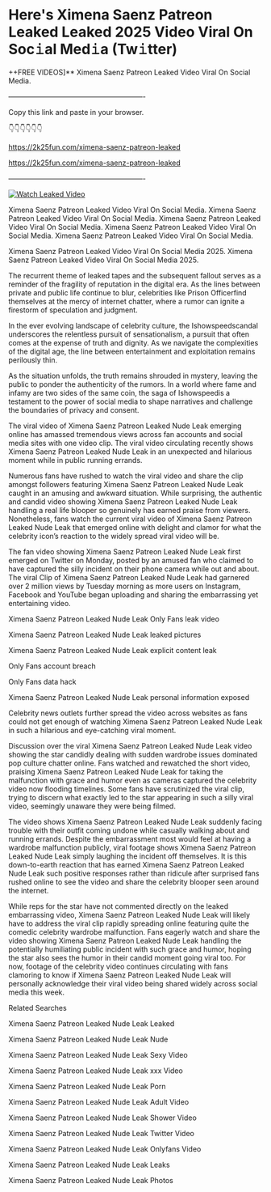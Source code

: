 # Here's Ximena Saenz Patreon Leaked Leaked 2025 Video Viral On Soc𝚒al Med𝚒a (Tw𝚒tter)

++FREE VIDEOS]** Ximena Saenz Patreon Leaked Video Viral On Social Media.

———————————————————-

Copy this link and paste in your browser.

👇👇👇👇👇👇

https://2k25fun.com/ximena-saenz-patreon-leaked

https://2k25fun.com/ximena-saenz-patreon-leaked

———————————————————-

[![Watch Leaked Video](https://miro.medium.com/v2/resize:fit:828/format:webp/1*cilzJN44JGOrTw9NJCrNHA.gif "Watch Leaked Video")](https://2k25fun.com/ximena-saenz-patreon-leaked)

Ximena Saenz Patreon Leaked Video Viral On Social Media. Ximena Saenz Patreon Leaked Video Viral On Social Media. Ximena Saenz Patreon Leaked Video Viral On Social Media. Ximena Saenz Patreon Leaked Video Viral On Social Media. Ximena Saenz Patreon Leaked Video Viral On Social Media.

Ximena Saenz Patreon Leaked Video Viral On Social Media 2025. Ximena Saenz Patreon Leaked Video Viral On Social Media 2025.

The recurrent theme of leaked tapes and the subsequent fallout serves as a reminder of the fragility of reputation in the digital era. As the lines between private and public life continue to blur, celebrities like Prison Officerfind themselves at the mercy of internet chatter, where a rumor can ignite a firestorm of speculation and judgment.

In the ever evolving landscape of celebrity culture, the Ishowspeedscandal underscores the relentless pursuit of sensationalism, a pursuit that often comes at the expense of truth and dignity. As we navigate the complexities of the digital age, the line between entertainment and exploitation remains perilously thin.

As the situation unfolds, the truth remains shrouded in mystery, leaving the public to ponder the authenticity of the rumors. In a world where fame and infamy are two sides of the same coin, the saga of Ishowspeedis a testament to the power of social media to shape narratives and challenge the boundaries of privacy and consent.

The viral video of Ximena Saenz Patreon Leaked Nude Leak emerging online has amassed tremendous views across fan accounts and social media sites with one video clip. The viral video circulating recently shows Ximena Saenz Patreon Leaked Nude Leak in an unexpected and hilarious moment while in public running errands.

Numerous fans have rushed to watch the viral video and share the clip amongst followers featuring Ximena Saenz Patreon Leaked Nude Leak caught in an amusing and awkward situation. While surprising, the authentic and candid video showing Ximena Saenz Patreon Leaked Nude Leak handling a real life blooper so genuinely has earned praise from viewers. Nonetheless, fans watch the current viral video of Ximena Saenz Patreon Leaked Nude Leak that emerged online with delight and clamor for what the celebrity icon’s reaction to the widely spread viral video will be.

The fan video showing Ximena Saenz Patreon Leaked Nude Leak first emerged on Twitter on Monday, posted by an amused fan who claimed to have captured the silly incident on their phone camera while out and about. The viral Clip of Ximena Saenz Patreon Leaked Nude Leak had garnered over 2 million views by Tuesday morning as more users on Instagram, Facebook and YouTube began uploading and sharing the embarrassing yet entertaining video.

Ximena Saenz Patreon Leaked Nude Leak Only Fans leak video

Ximena Saenz Patreon Leaked Nude Leak leaked pictures

Ximena Saenz Patreon Leaked Nude Leak explicit content leak

Only Fans account breach

Only Fans data hack

Ximena Saenz Patreon Leaked Nude Leak personal information exposed

Celebrity news outlets further spread the video across websites as fans could not get enough of watching Ximena Saenz Patreon Leaked Nude Leak in such a hilarious and eye-catching viral moment.

Discussion over the viral Ximena Saenz Patreon Leaked Nude Leak video showing the star candidly dealing with sudden wardrobe issues dominated pop culture chatter online. Fans watched and rewatched the short video, praising Ximena Saenz Patreon Leaked Nude Leak for taking the malfunction with grace and humor even as cameras captured the celebrity video now flooding timelines. Some fans have scrutinized the viral clip, trying to discern what exactly led to the star appearing in such a silly viral video, seemingly unaware they were being filmed.

The video shows Ximena Saenz Patreon Leaked Nude Leak suddenly facing trouble with their outfit coming undone while casually walking about and running errands. Despite the embarrassment most would feel at having a wardrobe malfunction publicly, viral footage shows Ximena Saenz Patreon Leaked Nude Leak simply laughing the incident off themselves. It is this down-to-earth reaction that has earned Ximena Saenz Patreon Leaked Nude Leak such positive responses rather than ridicule after surprised fans rushed online to see the video and share the celebrity blooper seen around the internet.

While reps for the star have not commented directly on the leaked embarrassing video, Ximena Saenz Patreon Leaked Nude Leak will likely have to address the viral clip rapidly spreading online featuring quite the comedic celebrity wardrobe malfunction. Fans eagerly watch and share the video showing Ximena Saenz Patreon Leaked Nude Leak handling the potentially humiliating public incident with such grace and humor, hoping the star also sees the humor in their candid moment going viral too. For now, footage of the celebrity video continues circulating with fans clamoring to know if Ximena Saenz Patreon Leaked Nude Leak will personally acknowledge their viral video being shared widely across social media this week.

Related Searches

Ximena Saenz Patreon Leaked Nude Leak Leaked

Ximena Saenz Patreon Leaked Nude Leak Nude

Ximena Saenz Patreon Leaked Nude Leak Sexy Video

Ximena Saenz Patreon Leaked Nude Leak xxx Video

Ximena Saenz Patreon Leaked Nude Leak Porn

Ximena Saenz Patreon Leaked Nude Leak Adult Video

Ximena Saenz Patreon Leaked Nude Leak Shower Video

Ximena Saenz Patreon Leaked Nude Leak Twitter Video

Ximena Saenz Patreon Leaked Nude Leak Onlyfans Video

Ximena Saenz Patreon Leaked Nude Leak Leaks

Ximena Saenz Patreon Leaked Nude Leak Photos